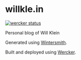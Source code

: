 willkle.in
==========
[![wercker status](https://app.wercker.com/status/10b62a9b69c7cfa51832f07b4b0cdc30/m/ "wercker status")](https://app.wercker.com/project/bykey/10b62a9b69c7cfa51832f07b4b0cdc30)

Personal blog of Will Klein

Generated using [Wintersmith](http://wintersmith.io).

Built and deployed using [Wercker](http://wercker.com).